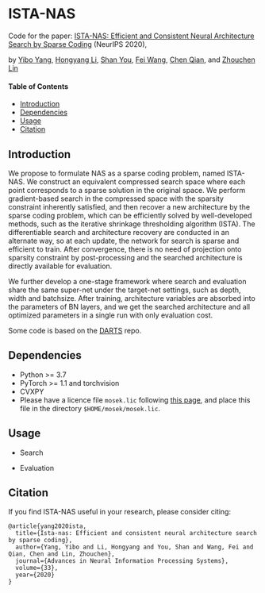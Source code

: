 # ISTA-NAS
Code for the paper: [ISTA-NAS: Efficient and Consistent Neural Architecture Search by Sparse Coding](https://papers.nips.cc/paper/2020/file/76cf99d3614e23eabab16fb27e944bf9-Paper.pdf) (NeurIPS 2020),

by [Yibo Yang](https://iboing.github.io/index.html), [Hongyang Li](https://zero-lab-pku.github.io/personwise/lihongyang/), [Shan You](https://shanyou92.github.io/), [Fei Wang](http://wangfei.info/), [Chen Qian](https://scholar.google.com.hk/citations?user=AerkT0YAAAAJ&hl=en), and [Zhouchen Lin](https://zhouchenlin.github.io/)

#### Table of Contents
- [Introduction](#introduction)
- [Dependencies](#dependencies)
- [Usage](#usage)
- [Citation](#citation)

## Introduction
We propose to formulate NAS as a sparse coding problem, named ISTA-NAS. We construct an equivalent compressed search space where each point corresponds to a sparse solution in the original space. We perform gradient-based search in the compressed space with the sparsity constraint inherently satisfied, and then recover a new architecture by the sparse coding problem, which can be efficiently solved by well-developed methods, such as the iterative shrinkage thresholding algorithm (ISTA). The differentiable search and architecture recovery are conducted in an alternate way, so at each update, the network for
search is sparse and efficient to train. After convergence, there is no need of projection onto sparsity constraint by post-processing and the searched architecture is directly available for evaluation.

We further develop a one-stage framework where search and evaluation share the same super-net under the target-net settings, such as depth, width and batchsize. After training, architecture variables are absorbed into the parameters of BN layers, and we get the searched architecture and all optimized parameters in a single run with only evaluation cost.

Some code is based on the [DARTS](https://github.com/quark0/darts) repo.



## Dependencies
- Python >= 3.7
- PyTorch >= 1.1 and torchvision
- CVXPY
- Please have a licence file `mosek.lic` following [this page](https://docs.mosek.com/9.2/licensing/quickstart.html#i-don-t-have-a-license-file-yet), and place this file in the directory `$HOME/mosek/mosek.lic`.

## Usage
- Search

- Evaluation

## Citation
If you find ISTA-NAS useful in your research, please consider citing:
```
@article{yang2020ista,
  title={Ista-nas: Efficient and consistent neural architecture search by sparse coding},
  author={Yang, Yibo and Li, Hongyang and You, Shan and Wang, Fei and Qian, Chen and Lin, Zhouchen},
  journal={Advances in Neural Information Processing Systems},
  volume={33},
  year={2020}
}
```
